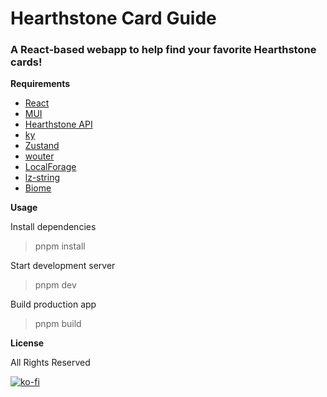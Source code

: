 # Hearthstone Card Guide

### A React-based webapp to help find your favorite Hearthstone cards!

**Requirements**
- [React](https://react.dev/)
- [MUI](https://mui.com/)
- [Hearthstone API](https://develop.battle.net/)
- [ky](https://www.npmjs.com/package/ky)
- [Zustand](https://www.npmjs.com/package/zustand)
- [wouter](https://www.npmjs.com/package/wouter)
- [LocalForage](https://www.npmjs.com/package/localforage)
- [lz-string](https://www.npmjs.com/package/lz-string)
- [Biome](https://biomejs.dev/)


**Usage**

Install dependencies
> pnpm install

Start development server
> pnpm dev

Build production app
> pnpm build


**License**

All Rights Reserved

[![ko-fi](https://ko-fi.com/img/githubbutton_sm.svg)](https://ko-fi.com/M4M3HQD82)